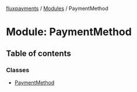 [fluxpayments](../README.md) / [Modules](../modules.md) / PaymentMethod

# Module: PaymentMethod

## Table of contents

### Classes

- [PaymentMethod](../classes/PaymentMethod.PaymentMethod.md)
